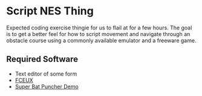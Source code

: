 # Script NES Thing

Expected coding exercise thingie for us to flail at for a few hours. The goal
is to get a better feel for how to script movement and navigate through an
obstacle course using a commonly available emulator and a freeware game.

## Required Software
* Text editor of some form
* [FCEUX](http://www.fceux.com/web/home.html)
* [Super Bat Puncher Demo](http://morphcat.de/superbatpuncher/)
